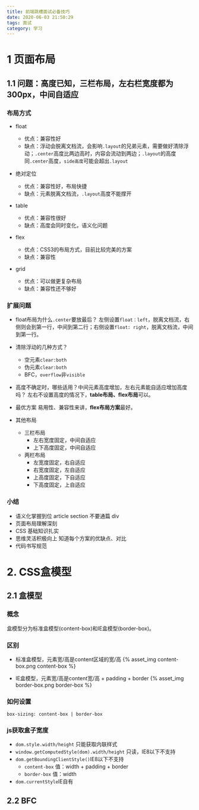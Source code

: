 ```yaml
---
title: 前端跳槽面试必备技巧
date: 2020-06-03 21:50:29
tags: 面试
category: 学习
---
```


# 1 页面布局
## 1.1 问题：高度已知，三栏布局，左右栏宽度都为300px，中间自适应
### 布局方式

<script async src="//jsfiddle.net/littlebaozi/qnxagtsb/embed/html,css,result/"></script>

* float
  * 优点：兼容性好
  * 缺点：浮动会脱离文档流，会影响`.layout`的兄弟元素，需要做好清除浮动；`.center`高度比两边高时，内容会流动到两边；`.layout`的高度同`.center`高度，`side高度`可能会超出`.layout`

* 绝对定位
  * 优点：兼容性好，布局快捷
  * 缺点：元素脱离文档流，`.layout`高度不能撑开

* table
  * 优点：兼容性很好
  * 缺点：高度会同时变化，语义化问题

* flex
  * 优点：CSS3的布局方式，目前比较完美的方案
  * 缺点：兼容性

* grid
  * 优点：可以做更复杂布局
  * 缺点：兼容性还不够好

### 扩展问题
* float布局为什么`.center`要放最后？
  左侧设置`float：left`，脱离文档流，右侧则会到第一行，中间到第二行；右侧设置`float: right`，脱离文档流，中间到第一行。

* 清除浮动的几种方式？
  * 空元素`clear:both`
  * 伪元素`clear:both`
  * BFC，`overflow`非`visible`

* 高度不确定时，哪些适用？中间元素高度增加，左右元素能自适应增加高度吗？
  左右不设置高度的情况下，**table布局、flex布局**可以。

* 最优方案
  易用性、兼容性来讲，**flex布局方案**最好。

* 其他布局
  * 三栏布局
    * 左右宽度固定，中间自适应
    * 上下高度固定，中间自适应
  * 两栏布局
    * 左宽度固定，右自适应
    * 右宽度固定，左自适应
    * 上高度固定，下自适应
    * 下高度固定，上自适应
### 小结
* 语义化掌握到位 article section 不要通篇 div
* 页面布局理解深刻
* CSS 基础知识扎实
* 思维灵活积极向上 知道每个方案的优缺点、对比
* 代码书写规范

# 2. CSS盒模型
## 2.1 盒模型
### 概念
盒模型分为标准盒模型(content-box)和IE盒模型(border-box)。

### 区别
* 标准盒模型，元素宽/高是content区域的宽/高
{% asset_img content-box.png content-box %}

* IE盒模型，元素宽/高是content宽/高 + padding + border
{% asset_img border-box.png border-box %}

### 如何设置
`box-sizing: content-box | border-box`

### js获取盒子宽度
* `dom.style.width/height` 只能获取内联样式
* `window.getComputedStyle(dom).width/height` 只读，IE8以下不支持
* `dom.getBoundingClientStyle()`IE8以下不支持
  * `content-box` 值：width + padding + border
  * `border-box` 值：width
* `dom.currentStyle`IE自有

## 2.2 BFC